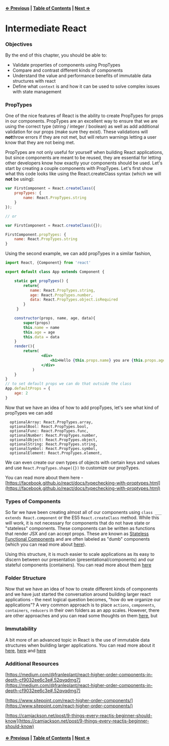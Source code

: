 #### [⇐ Previous](./03-redux_continued.md) | [Table of Contents](./../readme.md) | [Next ⇒](./05-testing.md)

# Intermediate React

### Objectives

By the end of this chapter, you should be able to:

- Validate properties of components using PropTypes
- Compare and contrast different kinds of components
- Understand the value and performance benefits of immutable data structures with react
- Define what `context` is and how it can be used to solve complex issues with state management

### PropTypes

One of the nice features of React is the ability to create PropTypes for props in our components. PropTypes are an excellent way to ensure that we are using the correct type (string / integer / boolean) as well as add additional validation for our props (make sure they exist). These validations will **not**throw errors if they are not met, but will return warnings letting a user know that they are not being met. 

PropTypes are not only useful for yourself when building React applications, but since components are meant to be reused, they are essential for letting other developers know how exactly your components should be used. Let's start by creating a couple components with PropTypes. Let's first show what this code looks like using the React.createClass syntax (which we will **not** be using):

```jsx
var FirstComponent = React.createClass({
    propTypes: {
        name: React.PropTypes.string
    }
});

// or 

var FirstComponent = React.createClass({});

FirstComponent.propTypes: {
    name: React.PropTypes.string
}

```

Using the second example, we can add propTypes in a similar fashion,

```jsx
import React, {Component} from 'react'

export default class App extends Component {

    static get propTypes() {
        return{
           name: React.PropTypes.string,
           age: React.PropTypes.number,
           data: React.PropTypes.object.isRequired
        }
     }

    constructor(props, name, age, data){
        super(props)
        this.name = name
        this.age = age
        this.data = data
    }
    render(){
        return(
                <div>
                    <h1>Hello {this.props.name} you are {this.props.age} years old</h1>
                </div>
            )
    }
}
// to set default props we can do that outside the class
App.defaultProps = {
    age: 2
}
```

Now that we have an idea of how to add propTypes, let's see what kind of propTypes we can add 

```
  optionalArray: React.PropTypes.array,
  optionalBool: React.PropTypes.bool,
  optionalFunc: React.PropTypes.func,
  optionalNumber: React.PropTypes.number,
  optionalObject: React.PropTypes.object,
  optionalString: React.PropTypes.string,
  optionalSymbol: React.PropTypes.symbol,
  optionalElement: React.PropTypes.element,
```

We can even create our own types of objects with certain keys and values and use `React.PropTypes.shape({})` to customize our propTypes.

You can read more about them here  -[https://facebook.github.io/react/docs/typechecking-with-proptypes.html](https://facebook.github.io/react/docs/typechecking-with-proptypes.html)

### Types of Components

So far we have been creating almost all of our components using `class ___ extends React.component` or the ES5 `React.createClass` method. While this will work, it is not necessary for components that do not have state or "stateless" components. These components can be written as functions that render JSX and can accept props. These are known as [Stateless Functional Components](https://facebook.github.io/react/blog/2015/10/07/react-v0.14.html#stateless-functional-components) and are often labeled as "dumb" components (which you can read more about [here](https://medium.com/@dan_abramov/smart-and-dumb-components-7ca2f9a7c7d0#.mlq5og2kx)). 

Using this structure, it is much easier to scale applications as its easy to discern between our presentation (presentational/components) and our stateful components (containers). You can read more about them [here](http://jaketrent.com/post/smart-dumb-components-react/)

### Folder Structure

Now that we have an idea of how to create different kinds of components and we have just started the conversation around building larger react applications - the next logical question becomes, "how do we organize our applications"? A very common approach is to place `actions`, `components`, `containers`, `reducers` in their own folders as an app scales. However, there are other approaches and you can read some thoughts on them [here](https://medium.com/@alexmngn/how-to-better-organize-your-react-applications-2fd3ea1920f1#.yx64ess6p), but

### Immutability

A bit more of an advanced topic in React is the use of immutable data structures when building larger applications. You can read more about it [here](http://reactkungfu.com/2015/08/pros-and-cons-of-using-immutability-with-react-js/), [here](http://jamesknelson.com/should-i-use-shouldcomponentupdate/) and [here](https://facebook.github.io/react/docs/optimizing-performance.html#using-immutable-data-structures)

### Additional Resources

[https://medium.com/@franleplant/react-higher-order-components-in-depth-cf9032ee6c3e#.52qvqdmg7](https://medium.com/@franleplant/react-higher-order-components-in-depth-cf9032ee6c3e#.52qvqdmg7)

[https://www.sitepoint.com/react-higher-order-components/](https://www.sitepoint.com/react-higher-order-components/)

[https://camjackson.net/post/9-things-every-reactjs-beginner-should-know](https://camjackson.net/post/9-things-every-reactjs-beginner-should-know)

#### [⇐ Previous](./03-redux_continued.md) | [Table of Contents](./../readme.md) | [Next ⇒](./05-testing.md)